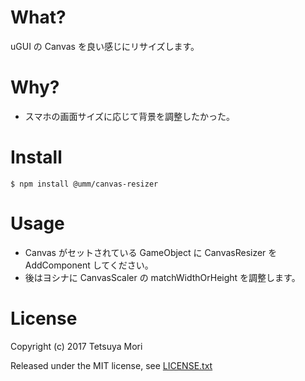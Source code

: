# What?

uGUI の Canvas を良い感じにリサイズします。

# Why?

* スマホの画面サイズに応じて背景を調整したかった。

# Install

```shell
$ npm install @umm/canvas-resizer
```

# Usage

* Canvas がセットされている GameObject に CanvasResizer を AddComponent してください。
* 後はヨシナに CanvasScaler の matchWidthOrHeight を調整します。

# License

Copyright (c) 2017 Tetsuya Mori

Released under the MIT license, see [LICENSE.txt](LICENSE.txt)

